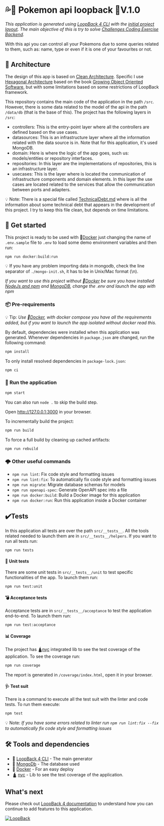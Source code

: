 # 💦🐢 Pokemon api loopback 🔖V.1.0

_This application is generated using [LoopBack 4 CLI](https://loopback.io/doc/en/lb4/Command-line-interface.html) with the
[initial project layout](https://loopback.io/doc/en/lb4/Loopback-application-layout.html).
The main objective of this is try to solve [Challenges Coding Exercise Backend](https://github.com/IBMQuantum/backend-code-challenge)._

With this api you can control all your Pokemons due to some queries related to them, such as: name, type 
or even if it is one of your favourites or not.

## 📐 Architecture 

The design of this app is based on [Clean Architecture](https://blog.cleancoder.com/uncle-bob/2012/08/13/the-clean-architecture.html).
Specific I use [Hexagonal Architecture](https://en.wikipedia.org/wiki/Hexagonal_architecture_(software)) 
based on the book [Growing Object Oriented Software](https://www.amazon.com/Growing-Object-Oriented-Software-Guided-Tests/dp/0321503627), 
but with some limitations based on some restrictions of LoopBack framework.

This repository contains the main code of the application in the path `/src`. However, there is some data
related to the model of the api in the path `/data/db` (that is the base of this).
The project has the following layers in `/src`:

* controllers: This is the entry-point layer where all the controllers are defined based on the use cases.
* datasources: This is an infrastructure layer where all the information related with the data source is in. 
  Note that for this application, it's used MongoDB.
* domain: Here is where the logic of the app goes, such us: models/entities or repository interfaces. 
* repositories: In this layer are the implementations of repositories, this is an infrastructure layer. 
* usecases: This is the layer where is located the communication of infrastructure components and domain elements. 
In this layer the use cases are located related to the services that allow the communication between ports and adapters.

💡 Note: There is a special file called [TechnicalDebt.md](https://github.com/alelit4/pokemon-loopback-api/blob/main/TechnicalDebt.md) where is all the information about some technical debt that 
appears in the development of this project. I try to keep this file clean, but depends on time limitations.

## 🚀 Get started

This project is ready to be used with 🐳[Docker](https://www.docker.com/) just changing the name of `.env.sample` file to
`.env` to load some demo environment variables and then run:

```sh
npm run docker:build:run
```
💡 If you have any problem importing data in mongodb, check the line separator of `./mongo-init.sh`, it has to be in Unix/Mac format (\n).

_If you want to use this project without 🐳[Docker](https://www.docker.com/) be sure you have installed [NodeJs and npm](https://nodejs.org/es/download/) and 
[MongoDB](https://www.mongodb.com/2), change the .env and launch the app with npm_

### 📦 Pre-requirements

💡 Tip: _Use 🐳[Docker](https://www.docker.com/), with docker compose you have all the requirements added,
but if you want to launch the app isolated without docker read this._

By default, dependencies were installed when this application was generated.
Whenever dependencies in `package.json` are changed, run the following command:

```sh
npm install
```

To only install resolved dependencies in `package-lock.json`:

```sh
npm ci
```

### 🔧 Run the application

```sh
npm start
```

You can also run `node .` to skip the build step.

Open http://127.0.0.1:3000 in your browser.

To incrementally build the project:

```sh
npm run build
```

To force a full build by cleaning up cached artifacts:

```sh
npm run rebuild
```

### 🌩 Other useful commands
- `npm run lint`: Fix code style and formatting issues
- `npm run lint:fix`: To automatically fix code style and formatting issues
- `npm run migrate`: Migrate database schemas for models
- `npm run openapi-spec`: Generate OpenAPI spec into a file
- `npm run docker:build`: Build a Docker image for this application
- `npm run docker:run`: Run this application inside a Docker container

## ✔️Tests

In this application all tests are over the path `src/__tests__`.
All the tools related needed to launch them are in `src/__tests__/helpers`.
If you want to run all tests run:

```sh
npm run tests
```

#### 🧨 Unit tests
There are some unit tests in `src/__tests__/unit` to test specific 
functionalities of the app.
To launch them run:

```sh
npm run test:unit
```

#### 💣 Acceptance tests
Acceptance tests are in `src/__tests__/acceptance` to test the application end-to-end.
To launch them run:

```sh
npm run test:acceptance
```

#### 📊 Coverage 
The project has 🛕[nyc](https://github.com/istanbuljs/nyc) integrated
lib to see the test coverage of the application.
To see the coverage run:

```sh
npm run coverage
```

The report is generated in `/coverage/index.html`, open it in your browser.

#### 🩺 Test suit
There is a command to execute all the test suit with the linter and code tests.
To run them execute:

```sh
npm test
```

💡 Note: _If you have some errors related to linter run
`npm run lint:fix --fix` to automatically fix code style and formatting issues_


## 🛠️ Tools and dependencies

* 🦄 [LoopBack 4 CLI](https://loopback.io/doc/en/lb4/Command-line-interface.html) - The main generator 
* 🍃 [MongoDb](https://www.mongodb.com/2) - The database used
* 🐳 [Docker](https://www.docker.com/) - For an easy deploy
* 🛕 [nyc](https://github.com/istanbuljs/nyc) - Lib to see the test coverage of the application.

##  What's next

Please check out [LoopBack 4 documentation](https://loopback.io/doc/en/lb4/) to
understand how you can continue to add features to this application.

[![LoopBack](https://github.com/strongloop/loopback-next/raw/master/docs/site/imgs/branding/Powered-by-LoopBack-Badge-(blue)-@2x.png)](http://loopback.io/)

[comment]: <> (# Say hello 🎁)
[comment]: <> (* Share this proyect 📢)
